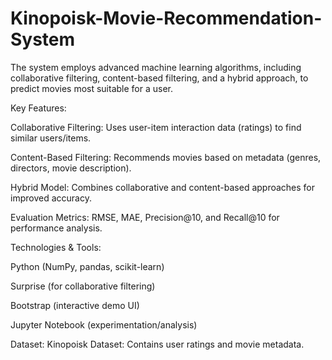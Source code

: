 # Kinopoisk-Movie-Recommendation-System

The system employs advanced machine learning algorithms, including collaborative filtering, content-based filtering, and a hybrid approach, to predict movies most suitable for a user.



Key Features:

Collaborative Filtering: Uses user-item interaction data (ratings) to find similar users/items.

Content-Based Filtering: Recommends movies based on metadata (genres, directors, movie description).

Hybrid Model: Combines collaborative and content-based approaches for improved accuracy.

Evaluation Metrics: RMSE, MAE, Precision@10, and Recall@10 for performance analysis.



Technologies & Tools:

Python (NumPy, pandas, scikit-learn)

Surprise (for collaborative filtering)


Bootstrap (interactive demo UI)

Jupyter Notebook (experimentation/analysis)

Dataset:
Kinopoisk Dataset: Contains user ratings and movie metadata.

